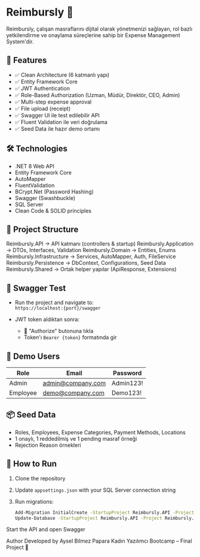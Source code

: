 # Reimbursly 💸

Reimbursly, çalışan masraflarını dijital olarak yönetmenizi sağlayan, rol bazlı yetkilendirme ve onaylama süreçlerine sahip bir Expense Management System'dir.

## 📌 Features

- ✅ Clean Architecture (6 katmanlı yapı)
- ✅ Entity Framework Core
- ✅ JWT Authentication
- ✅ Role-Based Authorization (Uzman, Müdür, Direktör, CEO, Admin)
- ✅ Multi-step expense approval
- ✅ File upload (receipt)
- ✅ Swagger UI ile test edilebilir API
- ✅ Fluent Validation ile veri doğrulama
- ✅ Seed Data ile hazır demo ortamı

## 🛠 Technologies

- .NET 8 Web API
- Entity Framework Core
- AutoMapper
- FluentValidation
- BCrypt.Net (Password Hashing)
- Swagger (Swashbuckle)
- SQL Server
- Clean Code & SOLID principles

## 📁 Project Structure

Reimbursly.API → API katmanı (controllers & startup)
Reimbursly.Application → DTOs, Interfaces, Validation
Reimbursly.Domain → Entities, Enums
Reimbursly.Infrastructure → Services, AutoMapper, Auth, FileService
Reimbursly.Persistence → DbContext, Configurations, Seed Data
Reimbursly.Shared → Ortak helper yapılar (ApiResponse, Extensions)


## 🧪 Swagger Test

- Run the project and navigate to:  
  `https://localhost:{port}/swagger`

- JWT token aldıktan sonra:
  - 🔐 "Authorize" butonuna tıkla
  - Token'ı `Bearer {token}` formatında gir

## 🔐 Demo Users

| Role         | Email               | Password     |
|--------------|---------------------|--------------|
| Admin        | admin@company.com   | Admin123!    |
| Employee     | demo@company.com    | Demo123!     |

## 📦 Seed Data

- Roles, Employees, Expense Categories, Payment Methods, Locations
- 1 onaylı, 1 reddedilmiş ve 1 pending masraf örneği
- Rejection Reason örnekleri

## 📝 How to Run

1. Clone the repository
2. Update `appsettings.json` with your SQL Server connection string
3. Run migrations:

   ```bash
   Add-Migration InitialCreate -StartupProject Reimbursly.API -Project Reimbursly.Persistence
   Update-Database -StartupProject Reimbursly.API -Project Reimbursly.Persistence
   ```
Start the API and open Swagger


Author
Developed by Aysel Bilmez
Papara Kadın Yazılımcı Bootcamp – Final Project 💼
